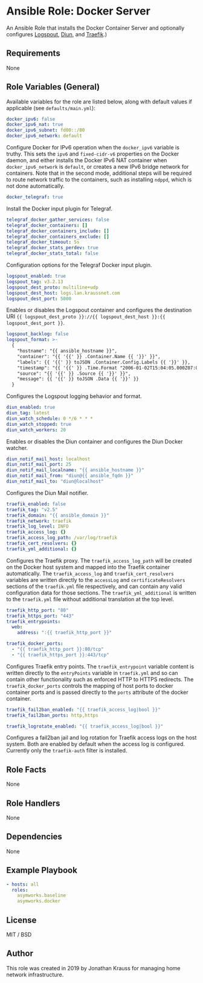 # Ansible Role: Docker Server

An Ansible Role that installs the Docker Container Server and optionally configures [Logspout](https://github.com/gliderlabs/logspout), [Diun](https://crazymax.dev/diun/), and [Traefik](https://traefik.io/traefik/).)

## Requirements

None

## Role Variables (General)

Available variables for the role are listed below, along with default values if applicable (see `defaults/main.yml`):

```yaml
docker_ipv6: false
docker_ipv6_nat: true
docker_ipv6_subnet: fd00::/80
docker_ipv6_network: default
```

Configure Docker for IPv6 operation when the `docker_ipv6` variable is truthy. This sets the `ipv6` and `fixed-cidr-v6` properties on the Docker daemon, and either installs the Docker IPv6 NAT container when `docker_ipv6_network` is `default`, or creates a new IPv6 bridge network for containers. Note that in the second mode, additional steps will be required to route network traffic to the containers, such as installing `ndppd`, which is not done automatically.

```yaml
docker_telegraf: true
```

Install the Docker input plugin for Telegraf.

```yaml
telegraf_docker_gather_services: false
telegraf_docker_containers: []
telegraf_docker_containers_include: []
telegraf_docker_containers_exclude: []
telegraf_docker_timeout: 5s
telegraf_docker_stats_perdev: true
telegraf_docker_stats_total: false
```

Configuration options for the Telegraf Docker input plugin.

```yaml
logspout_enabled: true
logspout_tag: v3.2.13
logspout_dest_proto: multiline+udp
logspout_dest_host: logs.lan.kraussnet.com
logspout_dest_port: 5000
```

Enables or disables the Logspout container and configures the destination URI `{{ logspout_dest_proto }}://{{ logspout_dest_host }}:{{ logspout_dest_port }}`.

```yaml
logspout_backlog: false
logspout_format: >-
  {
    "hostname": "{{ ansible_hostname }}",
    "container": "{{ '{{' }} .Container.Name {{ '}}' }}",
    "labels": {{ '{{' }} toJSON .Container.Config.Labels {{ '}}' }},
    "timestamp": "{{ '{{' }} .Time.Format "2006-01-02T15:04:05.000Z07:00" {{ '}}' }}",
    "source": "{{ '{{' }} .Source {{ '}}' }}",
    "message": {{ '{{' }} toJSON .Data {{ '}}' }}
  }
```

Configures the Logspout logging behavior and format.

```yaml
diun_enabled: true
diun_tag: latest
diun_watch_schedule: 0 */6 * * *
diun_watch_stopped: true
diun_watch_workers: 20
```

Enables or disables the Diun container and configures the Diun Docker watcher.

```yaml
diun_notif_mail_host: localhost
diun_notif_mail_port: 25
diun_notif_mail_localname: "{{ ansible_hostname }}"
diun_notif_mail_from: "diun@{{ ansible_fqdn }}"
diun_notif_mail_to: "diun@localhost"
```

Configures the Diun Mail notifier.

```yaml
traefik_enabled: false
traefik_tag: "v2.5"
traefik_domain: "{{ ansible_domain }}"
traefik_network: traefik
traefik_log_level: INFO
traefik_access_log: {}
traefik_access_log_path: /var/log/traefik
traefik_cert_resolvers: {}
traefik_yml_additional: {}
```

Configures the Traefik proxy.  The `traefik_access_log_path` will be created on the Docker host system and mapped into the Traefik container automatically.  The `traefik_access_log` and `traefik_cert_resolvers` variables are written directly to the `accessLog` and `certificateResolvers` sections of the `traefik.yml` file respectively, and can contain any valid configuration data for those sections.  The `traefik_yml_additional` is written to the `traefik.yml` file without additional translation at the top level.

```yaml
traefik_http_port: "80"
traefik_https_port: "443"
traefik_entrypoints:
  web:
    address: ":{{ traefik_http_port }}"

traefik_docker_ports:
  - "{{ traefik_http_port }}:80/tcp"
  - "{{ traefik_https_port }}:443/tcp"
```

Configures Traefik entry points.  The `traefik_entrypoint` variable content is written directly to the `entryPoints` variable in `traefik.yml` and so can contain other functionality such as enforced HTTP to HTTPS redirects.  The `traefik_docker_ports` controls the mapping of host ports to docker container ports and is passed directly to the `ports` attribute of the docker container.

```yaml
traefik_fail2ban_enabled: "{{ traefik_access_log|bool }}"
traefik_fail2ban_ports: http,https

traefik_logrotate_enabled: "{{ traefik_access_log|bool }}"
```

Configures a fail2ban jail and log rotation for Traefik access logs on the host system.  Both are enabled by default when the access log is configured. Currently only the `traefik-auth` filter is installed.

## Role Facts

None

## Role Handlers

None

## Dependencies

None

## Example Playbook

```yaml
- hosts: all
  roles:
    asymworks.baseline
    asymworks.docker
```

## License

MIT / BSD

## Author

This role was created in 2019 by Jonathan Krauss for managing home network infrastructure.
